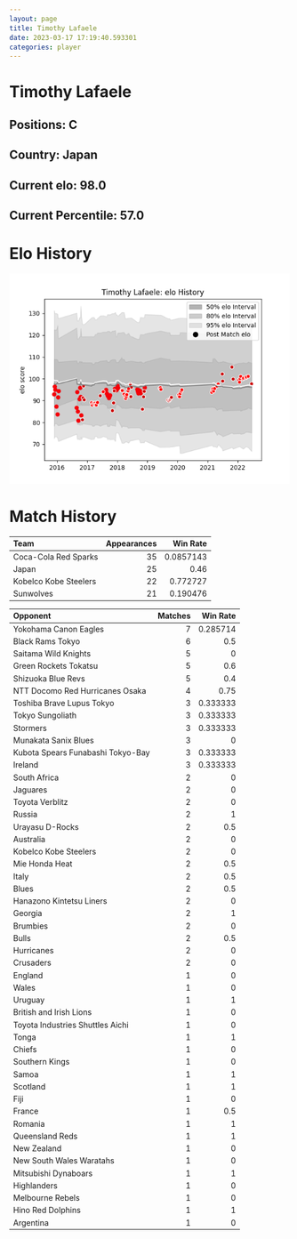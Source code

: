 ```yaml
---  
layout: page  
title: Timothy Lafaele  
date: 2023-03-17 17:19:40.593301  
categories: player  
---
```

# Timothy Lafaele

## Positions: C

## Country: Japan

## Current elo: 98.0

## Current Percentile: 57.0

# Elo History


![elo history](history_TimothyLafaele.png)
# Match History


| Team                  |   Appearances |   Win Rate |
|:----------------------|--------------:|-----------:|
| Coca-Cola Red Sparks  |            35 |  0.0857143 |
| Japan                 |            25 |  0.46      |
| Kobelco Kobe Steelers |            22 |  0.772727  |
| Sunwolves             |            21 |  0.190476  |

| Opponent                          |   Matches |   Win Rate |
|:----------------------------------|----------:|-----------:|
| Yokohama Canon Eagles             |         7 |   0.285714 |
| Black Rams Tokyo                  |         6 |   0.5      |
| Saitama Wild Knights              |         5 |   0        |
| Green Rockets Tokatsu             |         5 |   0.6      |
| Shizuoka Blue Revs                |         5 |   0.4      |
| NTT Docomo Red Hurricanes Osaka   |         4 |   0.75     |
| Toshiba Brave Lupus Tokyo         |         3 |   0.333333 |
| Tokyo Sungoliath                  |         3 |   0.333333 |
| Stormers                          |         3 |   0.333333 |
| Munakata Sanix Blues              |         3 |   0        |
| Kubota Spears Funabashi Tokyo-Bay |         3 |   0.333333 |
| Ireland                           |         3 |   0.333333 |
| South Africa                      |         2 |   0        |
| Jaguares                          |         2 |   0        |
| Toyota Verblitz                   |         2 |   0        |
| Russia                            |         2 |   1        |
| Urayasu D-Rocks                   |         2 |   0.5      |
| Australia                         |         2 |   0        |
| Kobelco Kobe Steelers             |         2 |   0        |
| Mie Honda Heat                    |         2 |   0.5      |
| Italy                             |         2 |   0.5      |
| Blues                             |         2 |   0.5      |
| Hanazono Kintetsu Liners          |         2 |   0        |
| Georgia                           |         2 |   1        |
| Brumbies                          |         2 |   0        |
| Bulls                             |         2 |   0.5      |
| Hurricanes                        |         2 |   0        |
| Crusaders                         |         2 |   0        |
| England                           |         1 |   0        |
| Wales                             |         1 |   0        |
| Uruguay                           |         1 |   1        |
| British and Irish Lions           |         1 |   0        |
| Toyota Industries Shuttles Aichi  |         1 |   0        |
| Tonga                             |         1 |   1        |
| Chiefs                            |         1 |   0        |
| Southern Kings                    |         1 |   0        |
| Samoa                             |         1 |   1        |
| Scotland                          |         1 |   1        |
| Fiji                              |         1 |   0        |
| France                            |         1 |   0.5      |
| Romania                           |         1 |   1        |
| Queensland Reds                   |         1 |   1        |
| New Zealand                       |         1 |   0        |
| New South Wales Waratahs          |         1 |   0        |
| Mitsubishi Dynaboars              |         1 |   1        |
| Highlanders                       |         1 |   0        |
| Melbourne Rebels                  |         1 |   0        |
| Hino Red Dolphins                 |         1 |   1        |
| Argentina                         |         1 |   0        |